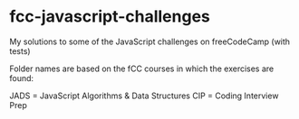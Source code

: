 # fcc-javascript-challenges
My solutions to some of the JavaScript challenges on freeCodeCamp (with tests)

Folder names are based on the fCC courses in which the exercises are found:

JADS = JavaScript Algorithms & Data Structures
CIP = Coding Interview Prep
